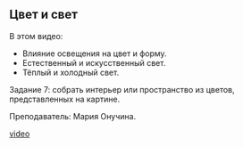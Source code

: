 ## Цвет и свет

В этом видео: 

- Влияние освещения на цвет и форму.
- Естественный и искусственный свет.
- Тёплый и холодный свет.

Задание 7: собрать интерьер или пространство из цветов, представленных на картине. 

Преподаватель: Мария Онучина.

[video](https://player.softculture.cc/embed/ICL/ICL_3.27.06_L4_Color_and_Light)